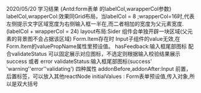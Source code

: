 2020/05/20  学习结果 {Antd:form表单 的labelCol,warapperCol参数}
labelCol,wrapperCol:效果同Grid布局，当labelCol = 8 ;wrapperCol=16时,代表左侧提示文字区域宽度为右侧输入框一半在,而二者相加的宽度为父元素宽度.(labelCol + wrapperCol = 24)
layout布局:Sider 组件会单独开辟一块区域(父元素的背景图不会占据该区域)
Form.Item存在时 Input子组件的value无效,在Form.Item的valuePropName属性里预设值。
hasFeedback:输入框尾部图标 配合validateStatus 可以固定展示对应图标，不选定则根据输入校验结果展示success 或者 error 
validateStatus:输入框尾部图标(success' 'warning''error''validating') 四种属性
addonBefore,addonAfter:Input 前置，后置标签，可以放入其他reactNode
initialValues : Form表单预设值,传入对象,所以是双大括号

